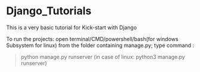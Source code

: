 # Django_Tutorials
This is a very basic tutorial for Kick-start with Django

To run the projects:
open terminal/CMD/powershell/bash(for windows Subsystem for linux) from the folder containing manage.py;
type command :
>python manage.py runserver
(in case of linux: python3 manage.py runserver)
